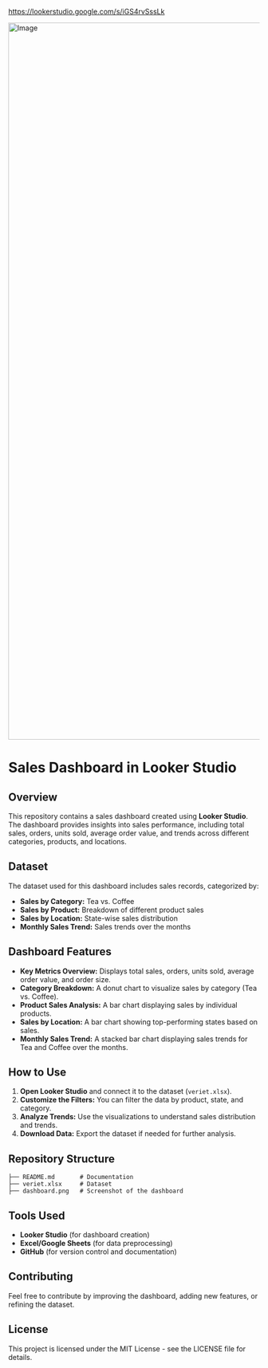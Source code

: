 https://lookerstudio.google.com/s/iGS4rvSssLk

<img width="1439" alt="Image" src="https://github.com/user-attachments/assets/75630849-4a2f-4375-a347-4f678f114e2c" />

# Sales Dashboard in Looker Studio

## Overview
This repository contains a sales dashboard created using **Looker Studio**. The dashboard provides insights into sales performance, including total sales, orders, units sold, average order value, and trends across different categories, products, and locations.

## Dataset
The dataset used for this dashboard includes sales records, categorized by:
- **Sales by Category:** Tea vs. Coffee
- **Sales by Product:** Breakdown of different product sales
- **Sales by Location:** State-wise sales distribution
- **Monthly Sales Trend:** Sales trends over the months

## Dashboard Features
- **Key Metrics Overview:** Displays total sales, orders, units sold, average order value, and order size.
- **Category Breakdown:** A donut chart to visualize sales by category (Tea vs. Coffee).
- **Product Sales Analysis:** A bar chart displaying sales by individual products.
- **Sales by Location:** A bar chart showing top-performing states based on sales.
- **Monthly Sales Trend:** A stacked bar chart displaying sales trends for Tea and Coffee over the months.

## How to Use
1. **Open Looker Studio** and connect it to the dataset (`veriet.xlsx`).
2. **Customize the Filters:** You can filter the data by product, state, and category.
3. **Analyze Trends:** Use the visualizations to understand sales distribution and trends.
4. **Download Data:** Export the dataset if needed for further analysis.


## Repository Structure
```
├── README.md       # Documentation
├── veriet.xlsx     # Dataset
├── dashboard.png   # Screenshot of the dashboard
```

## Tools Used
- **Looker Studio** (for dashboard creation)
- **Excel/Google Sheets** (for data preprocessing)
- **GitHub** (for version control and documentation)

## Contributing
Feel free to contribute by improving the dashboard, adding new features, or refining the dataset.

## License
This project is licensed under the MIT License - see the LICENSE file for details.
